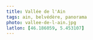 ```yaml
---
title: Vallée de l'Ain
tags: ain, belvédère, panorama
photo: vallee-de-l-ain.jpg
latlon: [46.186059, 5.453107]
---
```

